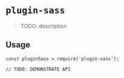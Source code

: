# `plugin-sass`

> TODO: description

## Usage

```
const pluginSass = require('plugin-sass');

// TODO: DEMONSTRATE API
```
